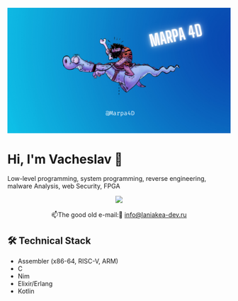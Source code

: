 [![Header](https://github.com/marpa4d/Marpa3D/blob/main/assets/Marpa4D_GitHub.png)](https://t.me/main_bereg)

# Hi, I'm Vacheslav 👋
Low-level programming, system programming, reverse engineering, malware Analysis, web Security, FPGA

<p align='center'>
  <a href="https://t.me/main_bereg">
       <img src="https://img.shields.io/badge/Telegram-2CA5E0?style=for-the-badge&logo=telegram&logoColor=white"/>
   </a>
   
<p align='center'>
   📫The good old e-mail:🙂 <a href='mailto:main.benefactor@yandex.ru'>info@laniakea-dev.ru</a>
</p>

## 🛠 Technical Stack
*   Assembler (x86-64, RISC-V, ARM)
*   C
*   Nim
*   Elixir/Erlang
*   Kotlin
